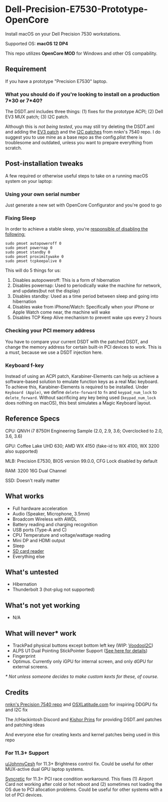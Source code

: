 # Dell-Precision-E7530-Prototype-OpenCore
Install macOS on your Dell Precision 7530 workstations.

Supported OS: **macOS 12 DP4**

This repo utilizes **OpenCore MOD** for Windows and other OS compability.  

## Requirement
If you have a prototype "Precision E7530" laptop.

### What you should do if you're looking to install on a production 7\*30 or 7\*40?

The DSDT.aml includes three things: (1) fixes for the prototype ACPI; (2) Dell EV3 MUX patch; (3) I2C patch.

Although this is *not being tested*, you may still try deleting the DSDT.aml and adding the [EV3 patch](https://github.com/nnkn/hackintosh-dell-precision-7540-oc/blob/main/EFI/OC/ACPI/SSDT-EV3-BAN-PEGP-VINI.aml) and the [I2C patches](https://github.com/nnkn/hackintosh-dell-precision-7540-oc/blob/main/EFI/OC/ACPI/SSDT-I2C.aml) from nnkn's 7540 repo. I do suggest you to use mine as a base repo as the config.plist there is troublesome and outdated, unless you want to prepare everything from scratch.

## Post-installation tweaks
A few required or otherwise useful steps to take on a running macOS system on your laptop:

### Using your own serial number

Just generate a new set with OpenCore Configurator and you're good to go

### Fixing Sleep

In order to achieve a stable sleep, you're [responsible of disabling the following:](https://github.com/dortania/OpenCore-Post-Install/blob/master/universal/sleep.md)
```
sudo pmset autopoweroff 0
sudo pmset powernap 0
sudo pmset standby 0
sudo pmset proximitywake 0
sudo pmset tcpkeepalive 0
```

This will do 5 things for us:

1. Disables autopoweroff: This is a form of hibernation
2. Disables powernap: Used to periodically wake the machine for network, and updates(but not the display)
3. Disables standby: Used as a time period between sleep and going into hibernation
4. Disables wake from iPhone/Watch: Specifically when your iPhone or Apple Watch come near, the machine will wake
5. Disables TCP Keep Alive mechanism to prevent wake ups every 2 hours

### Checking your PCI memory address

You have to compare your current DSDT with the patched DSDT, and change the memory address for certain built-in PCI devices to work. This is a _must_, because we use a DSDT injection here.

### Keyboard f-key

Instead of using an ACPI patch, Karabiner-Elements can help us achieve a software-based solution to emulate function keys as a real Mac keyboard. To achieve this, Karabiner-Elements is required to be installed. Under `Keyboard (Apple)`, we define `delete-forward` to `fn` and `keypad_num_lock` to `delete_forward`. Without sacrificing any key being used (`keypad_num_lock` does nothing on macOS), this best simulates a Magic Keyboard layout.

## Reference Specs

CPU: QNVH i7 8750H Engineering Sample (2.0, 2.9, 3.6; Overclocked to 2.0, 3.6, 3.6)

GPU: Coffee Lake UHD 630; AMD WX 4150 (fake-id to WX 4100, WX 3200 also supported)

MLB: Precision E7530, BIOS version 99.0.0, CFG Lock disabled by default

RAM: 3200 16G Dual Channel

SSD: Doesn't really matter

## What works

- Full hardware acceleration
- Audio (Speaker, Microphone, 3.5mm)
- Broadcom Wireless with AWDL
- Battery reading and charging recognition
- USB ports (Type-A and C)
- CPU Temperature and voltage/wattage reading
- Mini DP and HDMI output
- Sleep
- [SD card reader](https://github.com/0xFireWolf/RealtekCardReader/issues/3)
- Everything else

## What's untested

- Hibernation
- Thunderbolt 3 (hot-plug not supported)

## What's not yet working

- N/A

## What will never* work

- TrackPad physical buttons except bottom left key (WIP: [VoodooI2C](https://github.com/VoodooI2C/VoodooI2C/pull/445))
- ALPS U1 Dual Pointing StickPointer Support ([See here for details](https://github.com/blankmac/AlpsT4USB/issues/8))
- Fingerprint
- Optimus. Currently only iGPU for internal screen, and only dGPU for external screens.

_* Not unless someone decides to make custom kexts for these, of course._

## Credits

[nnkn's Precision 7540 repo](https://github.com/nnkn/hackintosh-dell-precision-7540-oc) and [OSXLatitude.com](https://osxlatitude.com/forums/topic/16159-solved-precision-7530-prototype-smbios-cannot-be-properly-injected-i2c-not-working-mux-control-in-bios-reset-after-restart/) for inspiring DDGPU fix and I2C fix

The /r/Hackintosh Discord and [Kishor Prins](https://github.com/VoodooI2C/VoodooI2C/issues/463) for providing DSDT.aml patches and patching ideas

And everyone else for creating kexts and kernel patches being used in this repo

### For 11.3+ Support

[u/JohnnyCesh](https://www.reddit.com/r/hackintosh/comments/nzsyqo/inspiron_15_r_se_7520_big_sur_115_beta_2_success/) for 11.3+ Brightness control fix. Could be useful for other MUX-active dual GPU laptop systems.

[Syncretic](https://forums.macrumors.com/threads/latebloom-an-experimental-workaround-for-the-11-3-race-condition.2303986/) for 11.3+ PCI race condition workaround. This fixes (1) Airport Card not working after cold or hot reboot and (2) sometimes not loading the OS due to PCI allocation problems. Could be useful for other systems with a lot of PCI devices.
